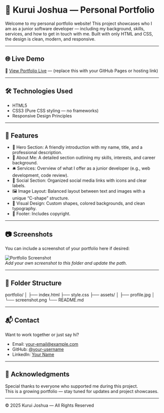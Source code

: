 # 💼 Kurui Joshua — Personal Portfolio

Welcome to my personal portfolio website! This project showcases who I am as a junior software developer — including my background, skills, services, and how to get in touch with me. Built with only HTML and CSS, the design is clean, modern, and responsive.

---

## 🌐 Live Demo

🔗 [View Portfolio Live](#) — (replace this with your GitHub Pages or hosting link)

---

## 🛠️ Technologies Used

- HTML5
- CSS3 (Pure CSS styling — no frameworks)
- Responsive Design Principles

---

## 📄 Features

- 👋 Hero Section: A friendly introduction with my name, title, and a professional description.
- 🧠 About Me: A detailed section outlining my skills, interests, and career background.
- 🛎️ Services: Overview of what I offer as a junior developer (e.g., web development, code review).
- 📱 Social Section: Organized social media links with icons and clear labels.
- 🖼️ Image Layout: Balanced layout between text and images with a unique “C-shape” structure.
- 🎨 Visual Design: Custom shapes, colored backgrounds, and clean typography.
- 🦶 Footer: Includes copyright.

---

## 📷 Screenshots

You can include a screenshot of your portfolio here if desired:

![Portfolio Screenshot](assets/screenshot.png)  
_Add your own screenshot to this folder and update the path._

---

## 📁 Folder Structure

portfolio/
│
├── index.html
├── style.css
├── assets/
│ ├── profile.jpg
│ └── screenshot.png
└── README.md

---

## 📬 Contact

Want to work together or just say hi?

- Email: your-email@example.com
- GitHub: [@your-username](https://github.com/your-username)
- LinkedIn: [Your Name](https://linkedin.com/in/your-name)

---

## 🙌 Acknowledgments

Special thanks to everyone who supported me during this project.  
This is a growing portfolio — stay tuned for updates and project showcases.

---

© 2025 Kurui Joshua — All Rights Reserved
